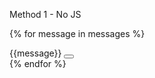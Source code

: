 Method 1 - No JS

<!-- Messages from backend Metho 1 No JS -->

{% for message in messages %}

<div class="d-flex justify-content-between align-items-center mt-4 alert alert-primary alert-dismiable fade show ext-center {{message.tags}}" role=""alert>
    {{message}}
    <button type="button" style="font-size: 10px;" class="btn-close" data-bs-dismis="alert" aria-label="Close"></button>
</div>
{% endfor %}
